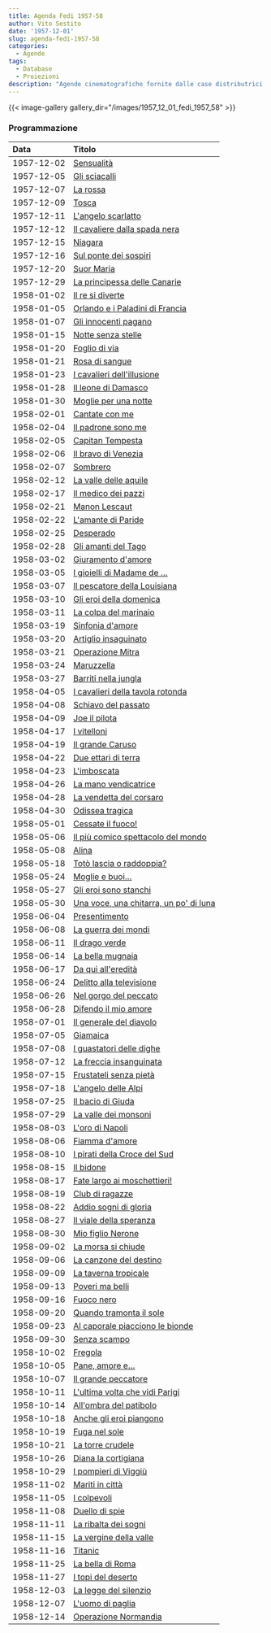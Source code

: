 ```yaml
---
title: Agenda Fedi 1957-58
author: Vito Sestito
date: '1957-12-01'
slug: agenda-fedi-1957-58
categories:
  - Agende
tags:
  - Database
  - Proiezioni
description: "Agende cinematografiche fornite dalle case distributrici. Contengono informazioni dettagliate sulla data di proiezione, titolo del film, distributore e l’ammontare degli incassi."
---
```

{{< image-gallery gallery_dir="/images/1957_12_01_fedi_1957_58" >}}

### Programmazione

|Data       |Titolo                                 |
|:----------|:--------------------------------------|
|1957-12-02 |[Sensualità](https://www.imdb.com/title/tt0045138/)|
|1957-12-05 |[Gli sciacalli](https://www.imdb.com/title/tt0048313/)|
|1957-12-07 |[La rossa](https://www.imdb.com/title/tt0048566/)|
|1957-12-09 |[Tosca](https://www.imdb.com/title/tt0049864/)|
|1957-12-11 |[L'angelo scarlatto](https://www.imdb.com/title/tt0045126/)|
|1957-12-12 |[Il cavaliere dalla spada nera](https://www.imdb.com/title/tt0049062/)|
|1957-12-15 |[Niagara](https://www.imdb.com/title/tt0046126/)|
|1957-12-16 |[Sul ponte dei sospiri](https://www.imdb.com/title/tt0045207/)|
|1957-12-20 |[Suor Maria](https://www.imdb.com/title/tt0048676/)|
|1957-12-29 |[La principessa delle Canarie](https://www.imdb.com/title/tt0047367/)|
|1958-01-02 |[Il re si diverte](https://www.imdb.com/title/tt0034085/)|
|1958-01-05 |[Orlando e i Paladini di Francia](https://www.imdb.com/title/tt0049584/)|
|1958-01-07 |[Gli innocenti pagano](https://www.imdb.com/title/tt0043675/)|
|1958-01-15 |[Notte senza stelle](https://www.imdb.com/title/tt0043855/)|
|1958-01-20 |[Foglio di via](https://www.imdb.com/title/tt0046990/)|
|1958-01-21 |[Rosa di sangue](https://www.imdb.com/title/tt0031876/)|
|1958-01-23 |[I cavalieri dell'illusione](https://www.imdb.com/title/tt0319155/)|
|1958-01-28 |[Il leone di Damasco](https://www.imdb.com/title/tt0033825/)|
|1958-01-30 |[Moglie per una notte](https://www.imdb.com/title/tt0044913/)|
|1958-02-01 |[Cantate con me](https://www.imdb.com/title/tt0032300/)|
|1958-02-04 |[Il padrone sono me](https://www.imdb.com/title/tt0048464/)|
|1958-02-05 |[Capitan Tempesta](https://www.imdb.com/title/tt0033449/)|
|1958-02-06 |[Il bravo di Venezia](https://www.imdb.com/title/tt0033431/)|
|1958-02-07 |[Sombrero](https://www.imdb.com/title/tt0046344/)|
|1958-02-12 |[La valle delle aquile](https://www.imdb.com/title/tt0044178/)|
|1958-02-17 |[Il medico dei pazzi](https://www.imdb.com/title/tt0047224/)|
|1958-02-21 |[Manon Lescaut](https://www.imdb.com/title/tt0032756/)|
|1958-02-22 |[L'amante di Paride](https://www.imdb.com/title/tt0045499/)|
|1958-02-25 |[Desperado](https://www.imdb.com/title/tt0046905/)|
|1958-02-28 |[Gli amanti del Tago](https://www.imdb.com/title/tt0047818/)|
|1958-03-02 |[Giuramento d'amore](https://www.imdb.com/title/tt0048120/)|
|1958-03-05 |[I gioielli di Madame de …](https://www.imdb.com/title/tt0046022/)|
|1958-03-07 |[Il pescatore della Louisiana](https://www.imdb.com/title/tt0043053/)|
|1958-03-10 |[Gli eroi della domenica](https://www.imdb.com/title/tt0045734/)|
|1958-03-11 |[La colpa del marinaio](https://www.imdb.com/title/tt0045201/)|
|1958-03-19 |[Sinfonia d'amore](https://www.imdb.com/title/tt0047498/)|
|1958-03-20 |[Artiglio insaguinato](https://www.imdb.com/title/tt0043746/)|
|1958-03-21 |[Operazione Mitra](https://www.imdb.com/title/tt0043888/)|
|1958-03-24 |[Maruzzella](https://www.imdb.com/title/tt0049484/)|
|1958-03-27 |[Barriti nella jungla](https://www.imdb.com/title/tt0043352/)|
|1958-04-05 |[I cavalieri della tavola rotonda](https://www.imdb.com/title/tt0045966/)|
|1958-04-08 |[Schiavo del passato](https://www.imdb.com/title/tt0039556/)|
|1958-04-09 |[Joe il pilota](https://www.imdb.com/title/tt0035959/)|
|1958-04-17 |[I vitelloni](https://www.imdb.com/title/tt0046521/)|
|1958-04-19 |[Il grande Caruso](https://www.imdb.com/title/tt0043599/)|
|1958-04-22 |[Due ettari di terra](https://www.imdb.com/title/tt0045693/)|
|1958-04-23 |[L'imboscata](https://www.imdb.com/title/tt0041117/)|
|1958-04-26 |[La mano vendicatrice](https://www.imdb.com/title/tt0047411/)|
|1958-04-28 |[La vendetta del corsaro](https://www.imdb.com/title/tt0044182/)|
|1958-04-30 |[Odissea tragica](https://www.imdb.com/title/tt0040765/)|
|1958-05-01 |[Cessate il fuoco!](https://www.imdb.com/title/tt0045616/)|
|1958-05-06 |[Il più comico spettacolo del mondo](https://www.imdb.com/title/tt0046191/)|
|1958-05-08 |[Alina](https://www.imdb.com/title/tt0042190/)|
|1958-05-18 |[Totò lascia o raddoppia?](https://www.imdb.com/title/tt0049867/)|
|1958-05-24 |[Moglie e buoi…](https://www.imdb.com/title/tt0049514/)|
|1958-05-27 |[Gli eroi sono stanchi](https://www.imdb.com/title/tt0048187/)|
|1958-05-30 |[Una voce, una chitarra, un po' di luna](https://www.imdb.com/title/tt0164222/)|
|1958-06-04 |[Presentimento](https://www.imdb.com/title/tt0050857/)|
|1958-06-08 |[La guerra dei mondi](https://www.imdb.com/title/tt0046534/)|
|1958-06-11 |[Il drago verde](https://www.imdb.com/title/tt0045219/)|
|1958-06-14 |[La bella mugnaia](https://www.imdb.com/title/tt0047871/)|
|1958-06-17 |[Da qui all'eredità](https://www.imdb.com/title/tt0047968/)|
|1958-06-24 |[Delitto alla televisione](https://www.imdb.com/title/tt0045825/)|
|1958-06-26 |[Nel gorgo del peccato](https://www.imdb.com/title/tt0047274/)|
|1958-06-28 |[Difendo il mio amore](https://www.imdb.com/title/tt0049141/)|
|1958-07-01 |[Il generale del diavolo](https://www.imdb.com/title/tt0047572/)|
|1958-07-05 |[Giamaica](https://www.imdb.com/title/tt0045927/)|
|1958-07-08 |[I guastatori delle dighe](https://www.imdb.com/title/tt0046889/)|
|1958-07-12 |[La freccia insanguinata](https://www.imdb.com/title/tt0045518/)|
|1958-07-15 |[Frustateli senza pietà](https://www.imdb.com/title/tt0045653/)|
|1958-07-18 |[L'angelo delle Alpi](https://www.imdb.com/title/tt0050130/)|
|1958-07-25 |[Il bacio di Giuda](https://www.imdb.com/title/tt0046769/)|
|1958-07-29 |[La valle dei monsoni](https://www.imdb.com/title/tt0033159/)|
|1958-08-03 |[L'oro di Napoli](https://www.imdb.com/title/tt0047313/)|
|1958-08-06 |[Fiamma d'amore](https://www.imdb.com/title/tt0022395/)|
|1958-08-10 |[I pirati della Croce del Sud](https://www.imdb.com/title/tt0044729/)|
|1958-08-15 |[Il bidone](https://www.imdb.com/title/tt0047876/)|
|1958-08-17 |[Fate largo ai moschettieri!](https://www.imdb.com/title/tt0046461/)|
|1958-08-19 |[Club di ragazze](https://www.imdb.com/title/tt0050257/)|
|1958-08-22 |[Addio sogni di gloria](https://www.imdb.com/title/tt0047801/)|
|1958-08-27 |[Il viale della speranza](https://www.imdb.com/title/tt0046513/)|
|1958-08-30 |[Mio figlio Nerone](https://www.imdb.com/title/tt0049508/)|
|1958-09-02 |[La morsa si chiude](https://www.imdb.com/title/tt0047192/)|
|1958-09-06 |[La canzone del destino](https://www.imdb.com/title/tt0159337/)|
|1958-09-09 |[La taverna tropicale](https://www.imdb.com/title/tt0033688/)|
|1958-09-13 |[Poveri ma belli](https://www.imdb.com/title/tt0049634/)|
|1958-09-16 |[Fuoco nero](https://www.imdb.com/title/tt0043569/)|
|1958-09-20 |[Quando tramonta il sole](https://www.imdb.com/title/tt0048524/)|
|1958-09-23 |[Al caporale piacciono le bionde](https://www.imdb.com/title/tt0038243/)|
|1958-09-30 |[Senza scampo](https://www.imdb.com/title/tt0047424/)|
|1958-10-02 |[Fregola](https://www.imdb.com/title/tt0040371/)|
|1958-10-05 |[Pane, amore e…](https://www.imdb.com/title/tt0050817/)|
|1958-10-07 |[Il grande peccatore](https://www.imdb.com/title/tt0041430/)|
|1958-10-11 |[L'ultima volta che vidi Parigi](https://www.imdb.com/title/tt0047162/)|
|1958-10-14 |[All'ombra del patibolo](https://www.imdb.com/title/tt0048570/)|
|1958-10-18 |[Anche gli eroi piangono](https://www.imdb.com/title/tt0049640/)|
|1958-10-19 |[Fuga nel sole](https://www.imdb.com/title/tt0048100/)|
|1958-10-21 |[La torre crudele](https://www.imdb.com/title/tt0049109/)|
|1958-10-26 |[Diana la cortigiana](https://www.imdb.com/title/tt0049140/)|
|1958-10-29 |[I pompieri di Viggiù](https://www.imdb.com/title/tt0041758/)|
|1958-11-02 |[Mariti in città](https://www.imdb.com/title/tt0050690/)|
|1958-11-05 |[I colpevoli](https://www.imdb.com/title/tt0049085/)|
|1958-11-08 |[Duello di spie](https://www.imdb.com/title/tt0048588/)|
|1958-11-11 |[La ribalta dei sogni](https://www.imdb.com/title/tt0121665/)|
|1958-11-15 |[La vergine della valle](https://www.imdb.com/title/tt0048805/)|
|1958-11-16 |[Titanic](https://www.imdb.com/title/tt0046435/)|
|1958-11-25 |[La bella di Roma](https://www.imdb.com/title/tt0047870/)|
|1958-11-27 |[I topi del deserto](https://www.imdb.com/title/tt0045679/)|
|1958-12-03 |[La legge del silenzio](https://www.imdb.com/title/tt0041181/)|
|1958-12-07 |[L'uomo di paglia](https://www.imdb.com/title/tt0051142/)|
|1958-12-14 |[Operazione Normandia](https://www.imdb.com/title/tt0049117/)|
